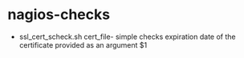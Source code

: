 # nagios-checks

  * ssl_cert_scheck.sh cert_file- simple checks expiration date of the certificate provided as an argument $1
